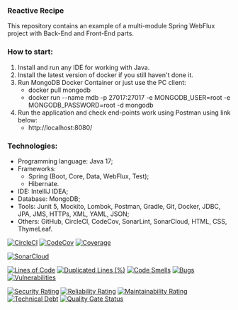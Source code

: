 ### Reactive Recipe
This repository contains an example of a multi-module Spring WebFlux project with Back-End and Front-End parts. 



### How to start:
1. Install and run any IDE for working with Java.
2. Install the latest version of docker if you still haven't done it.
3. Run MongoDB Docker Container or just use the PC client:
   - docker pull mongodb
   - docker run --name mdb -p 27017:27017 -e MONGODB_USER=root -e MONGODB_PASSWORD=root -d mongodb
4. Run the application and check end-points work using Postman using link below:
   - http://localhost:8080/



### Technologies:
- Programming language: Java 17;
- Frameworks:
  - Spring (Boot, Core, Data, WebFlux, Test);
  - Hibernate.
- IDE: IntelliJ IDEA;
- Database: MongoDB;
- Tools: Junit 5, Mockito, Lombok, Postman, Gradle, Git, Docker, JDBC, JPA, JMS, HTTPs, XML, YAML, JSON;
- Others: GitHub, CircleCI, CodeCov, SonarLint, SonarCloud, HTML, CSS, ThymeLeaf.

[![CircleCI](https://circleci.com/gh/Crazy-pro/reactive-recipe.svg?style=svg)](https://app.circleci.com/gh/Crazy-pro/reactive-recipe)
[![CodeCov](https://codecov.io/gh/Crazy-pro/reactive-recipe/branch/master/graph/badge.svg)](https://codecov.io/gh/Crazy-pro/reactive-recipe)
[![Coverage](https://sonarcloud.io/api/project_badges/measure?project=Crazy-pro_reactive-recipe&metric=coverage)](https://sonarcloud.io/summary/new_code?id=Crazy-pro_reactive-recipe)

[![SonarCloud](https://sonarcloud.io/images/project_badges/sonarcloud-black.svg)](https://sonarcloud.io/summary/new_code?id=Crazy-pro_reactive-recipe)

[![Lines of Code](https://sonarcloud.io/api/project_badges/measure?project=Crazy-pro_reactive-recipe&metric=ncloc)](https://sonarcloud.io/summary/new_code?id=Crazy-pro_reactive-recipe)
[![Duplicated Lines (%)](https://sonarcloud.io/api/project_badges/measure?project=Crazy-pro_reactive-recipe&metric=duplicated_lines_density)](https://sonarcloud.io/summary/new_code?id=Crazy-pro_reactive-recipe)
[![Code Smells](https://sonarcloud.io/api/project_badges/measure?project=Crazy-pro_reactive-recipe&metric=code_smells)](https://sonarcloud.io/summary/new_code?id=Crazy-pro_reactive-recipe)
[![Bugs](https://sonarcloud.io/api/project_badges/measure?project=Crazy-pro_reactive-recipe&metric=bugs)](https://sonarcloud.io/summary/new_code?id=Crazy-pro_reactive-recipe)
[![Vulnerabilities](https://sonarcloud.io/api/project_badges/measure?project=Crazy-pro_reactive-recipe&metric=vulnerabilities)](https://sonarcloud.io/summary/new_code?id=Crazy-pro_reactive-recipe)

[![Security Rating](https://sonarcloud.io/api/project_badges/measure?project=Crazy-pro_reactive-recipe&metric=security_rating)](https://sonarcloud.io/summary/new_code?id=Crazy-pro_reactive-recipe)
[![Reliability Rating](https://sonarcloud.io/api/project_badges/measure?project=Crazy-pro_reactive-recipe&metric=reliability_rating)](https://sonarcloud.io/summary/new_code?id=Crazy-pro_reactive-recipe)
[![Maintainability Rating](https://sonarcloud.io/api/project_badges/measure?project=Crazy-pro_reactive-recipe&metric=sqale_rating)](https://sonarcloud.io/summary/new_code?id=Crazy-pro_reactive-recipe)
[![Technical Debt](https://sonarcloud.io/api/project_badges/measure?project=Crazy-pro_reactive-recipe&metric=sqale_index)](https://sonarcloud.io/summary/new_code?id=Crazy-pro_reactive-recipe)
[![Quality Gate Status](https://sonarcloud.io/api/project_badges/measure?project=Crazy-pro_reactive-recipe&metric=alert_status)](https://sonarcloud.io/summary/new_code?id=Crazy-pro_reactive-recipe)
